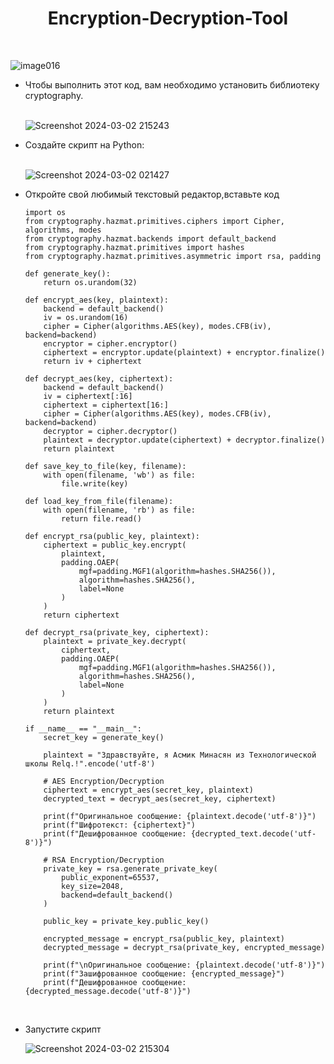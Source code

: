 <h1 align="center">Encryption-Decryption-Tool</h1>

<br>

![image016](https://github.com/Hasul79/Encryption-Decryption-Tool/assets/95657084/e4d7961c-3ff6-4e35-985a-0e7b03f791e8)


<ul>
 
<li> Чтобы выполнить этот код, вам необходимо установить библиотеку cryptography.</li>

<br/>

![Screenshot 2024-03-02 215243](https://github.com/Hasul79/Encryption-Decryption-Tool/assets/95657084/6916c188-f9d0-4b56-82d0-a331dac86dc8)

 <li>Создайте скрипт на Python:</li>
 
<br/>

![Screenshot 2024-03-02 021427](https://github.com/Hasul79/Encryption-Decryption-Tool/assets/95657084/aa764be2-bfaa-4828-9e5e-8347f41a3d83)


<li>Откройте свой любимый текстовый редактор,вставьте код</li>


```
import os
from cryptography.hazmat.primitives.ciphers import Cipher, algorithms, modes
from cryptography.hazmat.backends import default_backend
from cryptography.hazmat.primitives import hashes
from cryptography.hazmat.primitives.asymmetric import rsa, padding

def generate_key():
    return os.urandom(32)

def encrypt_aes(key, plaintext):
    backend = default_backend()
    iv = os.urandom(16)
    cipher = Cipher(algorithms.AES(key), modes.CFB(iv), backend=backend)
    encryptor = cipher.encryptor()
    ciphertext = encryptor.update(plaintext) + encryptor.finalize()
    return iv + ciphertext

def decrypt_aes(key, ciphertext):
    backend = default_backend()
    iv = ciphertext[:16]
    ciphertext = ciphertext[16:]
    cipher = Cipher(algorithms.AES(key), modes.CFB(iv), backend=backend)
    decryptor = cipher.decryptor()
    plaintext = decryptor.update(ciphertext) + decryptor.finalize()
    return plaintext

def save_key_to_file(key, filename):
    with open(filename, 'wb') as file:
        file.write(key)

def load_key_from_file(filename):
    with open(filename, 'rb') as file:
        return file.read()

def encrypt_rsa(public_key, plaintext):
    ciphertext = public_key.encrypt(
        plaintext,
        padding.OAEP(
            mgf=padding.MGF1(algorithm=hashes.SHA256()),
            algorithm=hashes.SHA256(),
            label=None
        )
    )
    return ciphertext

def decrypt_rsa(private_key, ciphertext):
    plaintext = private_key.decrypt(
        ciphertext,
        padding.OAEP(
            mgf=padding.MGF1(algorithm=hashes.SHA256()),
            algorithm=hashes.SHA256(),
            label=None
        )
    )
    return plaintext

if __name__ == "__main__":
    secret_key = generate_key()

    plaintext = "Здравствуйте, я Асмик Минасян из Технологической школы Relq.!".encode('utf-8')

    # AES Encryption/Decryption
    ciphertext = encrypt_aes(secret_key, plaintext)
    decrypted_text = decrypt_aes(secret_key, ciphertext)

    print(f"Оригинальное сообщение: {plaintext.decode('utf-8')}")
    print(f"Шифротекст: {ciphertext}")
    print(f"Дешифрованное сообщение: {decrypted_text.decode('utf-8')}")

    # RSA Encryption/Decryption
    private_key = rsa.generate_private_key(
        public_exponent=65537,
        key_size=2048,
        backend=default_backend()
    )

    public_key = private_key.public_key()

    encrypted_message = encrypt_rsa(public_key, plaintext)
    decrypted_message = decrypt_rsa(private_key, encrypted_message)

    print(f"\nОригинальное сообщение: {plaintext.decode('utf-8')}")
    print(f"Зашифрованное сообщение: {encrypted_message}")
    print(f"Дешифрованное сообщение: {decrypted_message.decode('utf-8')}")


```
<br/>

<li>Запустите скрипт</li>


![Screenshot 2024-03-02 215304](https://github.com/Hasul79/Encryption-Decryption-Tool/assets/95657084/d505752a-ed77-4f11-baed-88182b42bf6c)



</ul>
